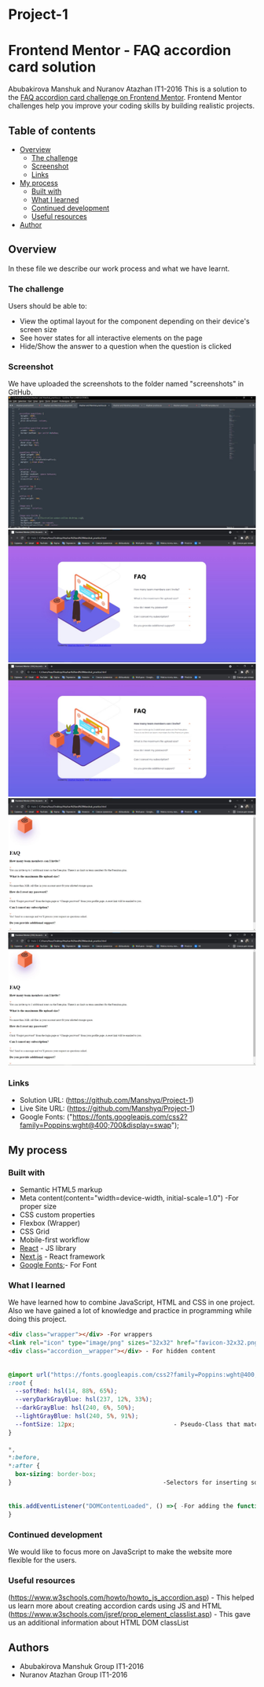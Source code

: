 # Project-1
# Frontend Mentor - FAQ accordion card solution
Abubakirova Manshuk and Nuranov Atazhan IT1-2016
This is a solution to the [FAQ accordion card challenge on Frontend Mentor](https://www.frontendmentor.io/challenges/faq-accordion-card-XlyjD0Oam). Frontend Mentor challenges help you improve your coding skills by building realistic projects. 

## Table of contents

- [Overview](#overview)
  - [The challenge](#the-challenge)
  - [Screenshot](#screenshot)
  - [Links](#links)
- [My process](#my-process)
  - [Built with](#built-with)
  - [What I learned](#what-i-learned)
  - [Continued development](#continued-development)
  - [Useful resources](#useful-resources)
- [Author](#author)


## Overview
In these file we describe our work process and what we have learnt.
 
### The challenge

Users should be able to:

- View the optimal layout for the component depending on their device's screen size
- See hover states for all interactive elements on the page
- Hide/Show the answer to a question when the question is clicked

### Screenshot
We have uploaded the screenshots to the folder named "screenshots" in GitHub.
![](https://github.com/Manshyq/Project-1/blob/main/screenshots/1.jpeg)
![](https://github.com/Manshyq/Project-1/blob/main/screenshots/2.jpeg)
![](https://github.com/Manshyq/Project-1/blob/main/screenshots/3.jpeg)
![](https://github.com/Manshyq/Project-1/blob/main/screenshots/4.jpeg)
![](https://github.com/Manshyq/Project-1/blob/main/screenshots/4.jpeg)




### Links

- Solution URL: (https://github.com/Manshyq/Project-1)
- Live Site URL: (https://github.com/Manshyq/Project-1)
- Google Fonts: ("https://fonts.googleapis.com/css2?family=Poppins:wght@400;700&display=swap");


## My process

### Built with

- Semantic HTML5 markup
- Meta content(content="width=device-width, initial-scale=1.0") -For proper size
- CSS custom properties
- Flexbox (Wrapper)
- CSS Grid
- Mobile-first workflow
- [React](https://reactjs.org/) - JS library
- [Next.js](https://nextjs.org/) - React framework
- [Google Fonts]("https://fonts.googleapis.com/css2?family=Poppins:wght@400;700&display=swap");- For Font


### What I learned
We have learned how to combine JavaScript, HTML and CSS in one project. 
Also we have gained a lot of knowledge and practice in programming while doing this project.

```html
<div class="wrapper"></div> -For wrappers
<link rel="icon" type="image/png" sizes="32x32" href="favicon-32x32.png"> - For Icon before Title
<div class="accordion__wrapper"></div> - For hidden content
```
```css

@import url("https://fonts.googleapis.com/css2?family=Poppins:wght@400;700&display=swap");  -For Importing Google Fonts
:root {
  --softRed: hsl(14, 88%, 65%);
  --veryDarkGrayBlue: hsl(237, 12%, 33%);
  --darkGrayBlue: hsl(240, 6%, 50%);
  --lightGrayBlue: hsl(240, 5%, 91%);
  --fontSize: 12px;                            - Pseudo-Class that matches the root element of a tree representing the document
}

*,
*:before,
*:after {
  box-sizing: border-box;
}                                           -Selectors for inserting something before and after the selected content



```
```js
this.addEventListener("DOMContentLoaded", () =>{ -For adding the function
}
```

### Continued development

We would like to focus more on JavaScript to make the website more flexible for the users.
### Useful resources
(https://www.w3schools.com/howto/howto_js_accordion.asp) - This helped us learn more about creating accordion cards using JS and HTML
(https://www.w3schools.com/jsref/prop_element_classlist.asp) - This gave us an additional information about HTML DOM classList

## Authors

- Abubakirova Manshuk Group IT1-2016
- Nuranov Atazhan Group IT1-2016

